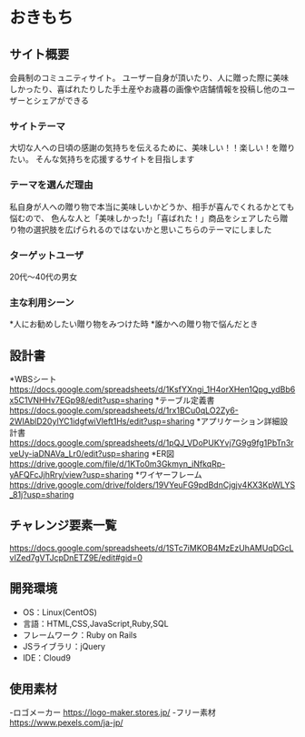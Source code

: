 # おきもち
## サイト概要
会員制のコミュニティサイト。
ユーザー自身が頂いたり、人に贈った際に美味しかったり、喜ばれたりした手土産やお歳暮の画像や店舗情報を投稿し他のユーザーとシェアができる

### サイトテーマ
大切な人への日頃の感謝の気持ちを伝えるために、美味しい！！楽しい！を贈りたい。
そんな気持ちを応援するサイトを目指します

### テーマを選んだ理由
私自身が人への贈り物で本当に美味しいかどうか、相手が喜んでくれるかとても悩むので、
色んな人と「美味しかった!」「喜ばれた！」商品をシェアしたら贈り物の選択肢を広げられるのではないかと思いこちらのテーマにしました

### ターゲットユーザ
20代～40代の男女

### 主な利用シーン
*人にお勧めしたい贈り物をみつけた時
*誰かへの贈り物で悩んだとき

## 設計書
*WBSシート　https://docs.google.com/spreadsheets/d/1KsfYXngi_1H4orXHen1Qpg_ydBb6x5C1VNHHv7EGp98/edit?usp=sharing
*テーブル定義書　https://docs.google.com/spreadsheets/d/1rx1BCu0qLO2Zy6-2WIAblD20ylYC1idgfwiVleft1Hs/edit?usp=sharing
*アプリケーション詳細設計書　https://docs.google.com/spreadsheets/d/1pQJ_VDoPUKYvj7G9g9fg1PbTn3rveUy-iaDNAVa_Lr0/edit?usp=sharing
*ER図　https://drive.google.com/file/d/1KTo0m3Gkmyn_iNfkqRp-yAFQFcJjhRry/view?usp=sharing
*ワイヤーフレーム　https://drive.google.com/drive/folders/19VYeuFG9pdBdnCjgjv4KX3KpWLYS_81j?usp=sharing


## チャレンジ要素一覧
https://docs.google.com/spreadsheets/d/1STc7iMKOB4MzEzUhAMUqDGcLvIZed7gVTJcpDnETZ9E/edit#gid=0

## 開発環境
- OS：Linux(CentOS)
- 言語：HTML,CSS,JavaScript,Ruby,SQL
- フレームワーク：Ruby on Rails
- JSライブラリ：jQuery
- IDE：Cloud9

## 使用素材
-ロゴメーカー https://logo-maker.stores.jp/
-フリー素材　https://www.pexels.com/ja-jp/
